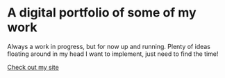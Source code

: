 # A digital portfolio of some of my work
Always a work in progress, but for now up and running.  Plenty of ideas floating around in my head I want to implement, just need to find the time!

[Check out my site](http://danieljbell.github.io)
